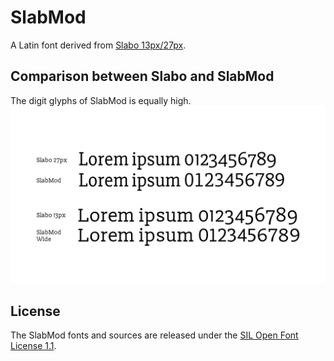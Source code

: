 # SlabMod
A Latin font derived from [Slabo 13px/27px](https://github.com/TiroTypeworks/Slabo).

## Comparison between Slabo and SlabMod
The digit glyphs of SlabMod is equally high.
![](https://github.com/lxgw/SlabMod/raw/main/Comparison.png)

## License
The SlabMod fonts and sources are released under the [SIL Open Font License 1.1](https://github.com/lxgw/SlabMod/blob/main/License.txt).
